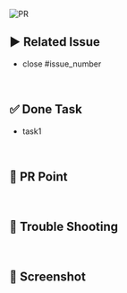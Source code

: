 <!-- PR의 제목은 "[페이지명] 구현내용 " 으로, 연결되는 이슈 제목과 동일하게 가져가시면 됩니다! -->

![PR](https://github.com/TEAM-MODDY/moddy-web/assets/81505421/2d53d2e3-fcc8-4b65-835a-b118664382be)

## ▶️ Related Issue

- close #issue_number

<br />

## ✅ Done Task
- task1

<br />

## 🔎 PR Point

<!-- 리뷰어에게 나의 코드를 설명해주세요 -->

<br />

## 🧨 Trouble Shooting

<!-- 없으면 삭제 -->

<br />

## 📸 Screenshot

<!-- 없으면 삭제 -->
